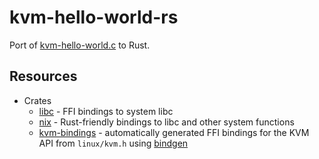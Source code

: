# kvm-hello-world-rs

Port of
[kvm-hello-world.c](https://github.com/dpw/kvm-hello-world/blob/master/kvm-hello-world.c)
to Rust.

## Resources

* Crates
  * [libc](https://docs.rs/libc/0.2.155/libc/index.html) - FFI bindings to system libc
  * [nix](https://docs.rs/nix/latest/nix/index.html) - Rust-friendly bindings to libc and other system functions
  * [kvm-bindings](https://docs.rs/kvm-bindings/latest/kvm_bindings/index.html) - automatically generated FFI bindings for the KVM API from `linux/kvm.h` using [bindgen](https://crates.io/crates/bindgen)

